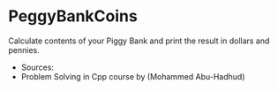 # PeggyBankCoins
Calculate contents of your Piggy Bank and print the result in dollars and pennies. 
- Sources:
- Problem Solving in Cpp course by (Mohammed Abu-Hadhud)
